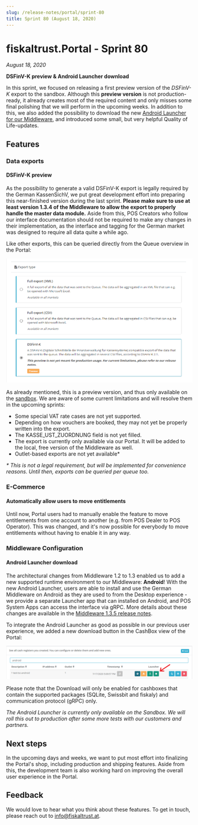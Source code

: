 ```yaml
---
slug: /release-notes/portal/sprint-80
title: Sprint 80 (August 18, 2020)
---
```


# fiskaltrust.Portal - Sprint 80
_August 18, 2020_

**DSFinV-K preview & Android Launcher download**

In this sprint, we focused on releasing a first preview version of the _DSFinV-K_ export to the sandbox. Although this **preview version** is not production-ready, it already creates most of the required content and only misses some final polishing that we will perform in the upcoming weeks. In addition to this, we also added the possibility to download the new [Android Launcher for our Middleware](../middleware/middleware-1.3.5.md), and introduced some small, but very helpful Quality of Life-updates.

## Features

### Data exports

#### DSFinV-K preview
As the possibility to generate a valid DSFinV-K export is legally required by the German KassenSichV, we put great development effort into preparing this near-finished version during the last sprint. **Please make sure to use at least version 1.3.4 of the Middleware to allow the export to properly handle the master data module.** Aside from this, POS Creators who follow our interface documentation should not be required to make any changes in their implementation, as the interface and tagging for the German market was designed to require all data quite a while ago.

Like other exports, this can be queried directly from the Queue overview in the Portal:

![dsfinv-k-export](images/sprint-80/dsfinvk-export.png)

As already mentioned, this is a preview version, and thus only available on the [sandbox](https://portal-sandbox.fiskaltrust.de). We are aware of some current limitations and will resolve them in the upcoming sprints:
- Some special VAT rate cases are not yet supported.
- Depending on how vouchers are booked, they may not yet be properly written into the export.
- The KASSE_UST_ZUORDNUNG field is not yet filled.
- The export is currently only available via our Portal. It will be added to the local, free version of the Middleware as well.
- Outlet-based exports are not yet available*

_* This is not a legal requirement, but will be implemented for convenience reasons. Until then, exports can be queried per queue too._

### E-Commerce

#### Automatically allow users to move entitlements
Until now, Portal users had to manually enable the feature to move entitlements from one account to another (e.g. from POS Dealer to POS Operator). This was changed, and it's now possible for everybody to move entitlements without having to enable it in any way.

### Middleware Configuration

#### Android Launcher download
The architectural changes from Middleware 1.2 to 1.3 enabled us to add a new supported runtime environment to our Middleware: **Android**! With the new Android Launcher, users are able to install and use the German Middleware on Android as they are used to from the Desktop experience - we provide a separate Launcher app that can installed on Android, and POS System Apps can access the interface via gRPC. More details about these changes are available in the [Middleware 1.3.5 release notes](../middleware/middleware-1.3.5.md).

To integrate the Android Launcher as good as possible in our previous user experience, we added a new download button in the CashBox view of the Portal:

![android-launcher-download](images/sprint-80/android-launcher-download.png)

Please note that the Download will only be enabled for cashboxes that contain the supported packages (SQLite, Swissbit and fiskaly) and communication protocol (gRPC) only.

_The Android Launcher is currently only available on the Sandbox. We will roll this out to production after some more tests with our customers and partners._

## Next steps
In the upcoming days and weeks, we want to put most effort into finalizing the Portal's shop, including production and shipping features. Aside from this, the development team is also working hard on improving the overall user experience in the Portal.

## Feedback
We would love to hear what you think about these features. To get in touch, please reach out to [info@fiskaltrust.at](mailto:info@fiskaltrust.at).

